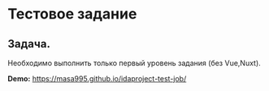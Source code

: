 # Тестовое задание

## Задача.
Необходимо выполнить только первый уровень задания (без Vue,Nuxt).

__Demo:__ https://masa995.github.io/idaproject-test-job/